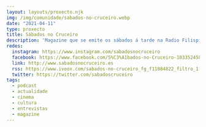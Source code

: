 ```yaml
---
layout: layouts/proxecto.njk
img: /img/comunidade/sabados-no-cruceiro.webp
date: "2021-04-11"
type: proxecto
title: Sábados no Cruceiro
description: 'Magazine que se emite os sábados á tarde na Radio Filispim. Diferentes contidos: entrevistas, música, economía, cine… danse cita os sábados á tarde neste programa conducido por Joaquín Enríquez xunto coa colaboración de Celia Fernández e Félix Puime.'
redes:
  instagram: https://www.instagram.com/sabadosnocruceiro
  facebook: https://www.facebook.com/S%C3%A1bados-no-Cruceiro-103352458238726/
  link: http://www.sabadosnocruceiro.es
  rss: https://www.ivoox.com/sabados-no-cruceiro_fg_f11084822_filtro_1.xml
  twitter: https://twitter.com/sabadoscruceiro
tags:
  - podcast
  - actualidade
  - cinema
  - cultura
  - entrevistas
  - magazine
---
```

